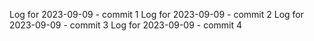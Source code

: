 Log for 2023-09-09 - commit 1
Log for 2023-09-09 - commit 2
Log for 2023-09-09 - commit 3
Log for 2023-09-09 - commit 4
